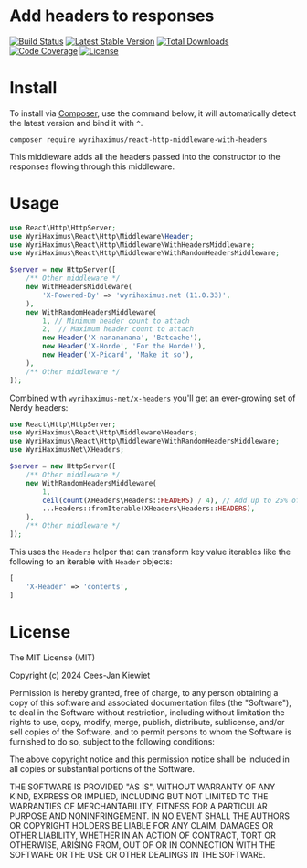 # Add headers to responses

[![Build Status](https://travis-ci.org/WyriHaximus/reactphp-http-middleware-with-headers.svg?branch=master)](https://travis-ci.org/WyriHaximus/reactphp-http-middleware-with-headers)
[![Latest Stable Version](https://poser.pugx.org/WyriHaximus/react-http-middleware-with-headers/v/stable.png)](https://packagist.org/packages/WyriHaximus/react-http-middleware-with-headers)
[![Total Downloads](https://poser.pugx.org/WyriHaximus/react-http-middleware-with-headers/downloads.png)](https://packagist.org/packages/WyriHaximus/react-http-middleware-with-headers)
[![Code Coverage](https://scrutinizer-ci.com/g/WyriHaximus/reactphp-http-middleware-with-headers/badges/coverage.png?b=master)](https://scrutinizer-ci.com/g/WyriHaximus/reactphp-http-middleware-with-headers/?branch=master)
[![License](https://poser.pugx.org/WyriHaximus/react-http-middleware-with-headers/license.png)](https://packagist.org/packages/WyriHaximus/react-http-middleware-with-headers)

# Install

To install via [Composer](http://getcomposer.org/), use the command below, it will automatically detect the latest version and bind it with `^`.

```
composer require wyrihaximus/react-http-middleware-with-headers
```

This middleware adds all the headers passed into the constructor to the responses flowing through this middleware.

# Usage

```php
use React\Http\HttpServer;
use WyriHaximus\React\Http\Middleware\Header;
use WyriHaximus\React\Http\Middleware\WithHeadersMiddleware;
use WyriHaximus\React\Http\Middleware\WithRandomHeadersMiddleware;

$server = new HttpServer([
    /** Other middleware */
    new WithHeadersMiddleware(
        'X-Powered-By' => 'wyrihaximus.net (11.0.33)',
    ),
    new WithRandomHeadersMiddleware(
        1, // Minimum header count to attach
        2,  // Maximum header count to attach
        new Header('X-nanananana', 'Batcache'),
        new Header('X-Horde', 'For the Horde!'),
        new Header('X-Picard', 'Make it so'),
    ),
    /** Other middleware */
]);
```

Combined with [`wyrihaximus-net/x-headers`](https://github.com/WyriHaximusNet/php-x-headers) you'll get an ever-growing
set of Nerdy headers:

```php
use React\Http\HttpServer;
use WyriHaximus\React\Http\Middleware\Headers;
use WyriHaximus\React\Http\Middleware\WithRandomHeadersMiddleware;
use WyriHaximusNet\XHeaders;

$server = new HttpServer([
    /** Other middleware */
    new WithRandomHeadersMiddleware(
        1,
        ceil(count(XHeaders\Headers::HEADERS) / 4), // Add up to 25% of the list to it
        ...Headers::fromIterable(XHeaders\Headers::HEADERS),
    ),
    /** Other middleware */
]);
```

This uses the `Headers` helper that can transform key value iterables like the following to an iterable with `Header` objects:
```php
[
    'X-Header' => 'contents',
]
```

# License

The MIT License (MIT)

Copyright (c) 2024 Cees-Jan Kiewiet

Permission is hereby granted, free of charge, to any person obtaining a copy
of this software and associated documentation files (the "Software"), to deal
in the Software without restriction, including without limitation the rights
to use, copy, modify, merge, publish, distribute, sublicense, and/or sell
copies of the Software, and to permit persons to whom the Software is
furnished to do so, subject to the following conditions:

The above copyright notice and this permission notice shall be included in all
copies or substantial portions of the Software.

THE SOFTWARE IS PROVIDED "AS IS", WITHOUT WARRANTY OF ANY KIND, EXPRESS OR
IMPLIED, INCLUDING BUT NOT LIMITED TO THE WARRANTIES OF MERCHANTABILITY,
FITNESS FOR A PARTICULAR PURPOSE AND NONINFRINGEMENT. IN NO EVENT SHALL THE
AUTHORS OR COPYRIGHT HOLDERS BE LIABLE FOR ANY CLAIM, DAMAGES OR OTHER
LIABILITY, WHETHER IN AN ACTION OF CONTRACT, TORT OR OTHERWISE, ARISING FROM,
OUT OF OR IN CONNECTION WITH THE SOFTWARE OR THE USE OR OTHER DEALINGS IN THE
SOFTWARE.
